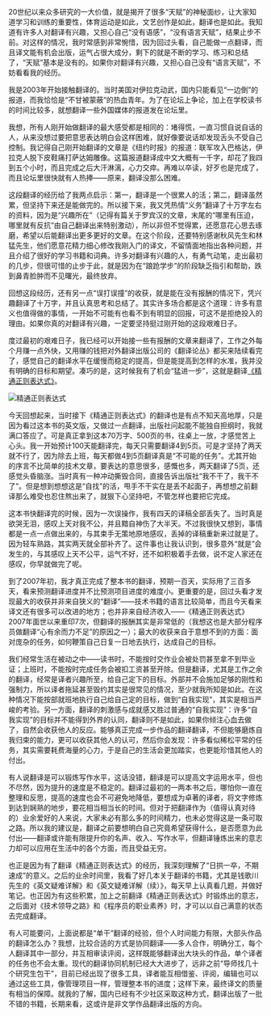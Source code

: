 20世纪以来众多研究的一大价值，就是揭开了很多“天赋”的神秘面纱，让大家知道学习和训练的重要性，体育运动是如此，文艺创作是如此，翻译也是如此。我知道有许多人对翻译有兴趣，又担心自己“没有语感”，“没有语言天赋”，结果止步不前。对这样的情况，我时常感到非常惋惜，因为回过头看，自己能做一点翻译，而且译文能有机会出版，运气占很大成分，剩下的就是不断的学习、练习和总结了，“天赋”基本是没有的。如果你对翻译有兴趣，又担心自己没有“语言天赋”，不妨看看我的经历。

我是2003年开始接触翻译的。当时美国对伊拉克动武，国内只能看见“一边倒”的报道，而我恰恰是“不甘被蒙蔽”的热血青年。为了在论坛上争论，加上在学校读书的时间比较多，就想翻译一些外国媒体的报道发在论坛里。

我想，所有人刚开始做翻译的最大感受都是相同的：堵得慌，一直习惯自说自话的人，从来没想过要把意思表达明白会这样困难，就好像要说话却发现舌头不受自己控制。我记得自己刚开始翻译的文章是《纽约时报》的报道：联军攻入巴格达，伊拉克人脱下皮鞋痛打萨达姆雕像。这篇报道翻译成中文大概有一千字，却花了我四到五个小时，而且完成之后大汗淋漓，心力交瘁。再难以卒读，好歹也是完成了，而且论坛里很快就有人热捧——原来，翻译没那么困难。

这段翻译的经历给了我两点启示：第一，翻译是一个很累人的活；第二，翻译虽然累，但坚持下来还是能做完的。所以接下来，我又凭热情“义务”翻译了十万字左右的资料，因为是“兴趣所在”（记得有篇关于罗宾汉的文章，末尾的“哪里有压迫，哪里就有反抗”由自己翻译出来特别激动），所以非但不觉得累，还愿意花心思去琢磨，希望以后能翻译出更多更好的文章。在这个阶段，还要特别感谢秋风先生和林猛先生，他们愿意花精力细心修改我刚入门的译文，不留情面地指出各种问题，并且介绍了很好的学习书籍和词典。许多对翻译有兴趣的人，有勇气动笔，走出最初的几步，但很可惜的止步于此，就是因为在“踉跄学步”的阶段缺乏指引和帮助，跌到鼻青脸肿而不见曙光，最终放弃。

回想这段经历，还有另一点“误打误撞”的收获，就是能在没有报酬的情况下，凭兴趣翻译了十万字，并且认真思考和总结了。其实许多场合都是这个道理：许多有意义也值得做的事情，一开始不可能有也看不到有明显的回报，可这不是拒绝投入的理由。如果你真的对翻译有兴趣，一定要坚持挺过刚开始的这段艰难日子。

度过最初的艰难日子，我已经可以开始接一些有报酬的文章来翻译了，工作之外每个月赚一点外快，又用赚的钱把对外翻译出版公司的《翻译论丛》都买来陆续看完了，感觉自己的翻译水平在缓慢而稳定的提高，但是能提高到怎样的水准，我并没有明确的目标和期望。凑巧的是，这时候我有了机会“猛进一步”，这就是翻译[《精通正则表达式》](https://book.douban.com/subject/11589967/)。

![精通正则表达式](https://img3.doubanio.com/view/subject/l/public/s11292040.jpg)

今天回想起来，当时接下《精通正则表达式》的翻译也是有点不知天高地厚，只是因为看过这本书的英文版，又做过一点翻译，出版社问起能不能独自担纲时，我就满口答应了。可是真正拿到这本70万字、500页的书，往桌上一放，才感觉苦上心头。我一开始预计100天能翻译完，每天只需要翻译4到5页。可是才坚持了两天就不行了，因为除去上班，每天都做4到5页翻译真是“不可能的任务”。尤其开始的序言不比简单的技术文章，要表达的意思很多，感慨也多，两天翻译了5页，还感觉头昏脑涨。当时真有一种冲动撕毁合同，直接告诉出版社“我不干了，我干不了”。但是想到想想这是“自找”的活，甩手不干实在是丢不起面子，再想想之前翻译那么难受也忍住熬出来了，就狠下心坚持吧，不管怎样也要把它完成。

这本书快翻译完的时候，因为一次误操作，我有四天的译稿全部丢失了。当时真是欲哭无泪，感叹上天对我不公，并且黯自神伤了大半天。不过我很快又想到，事情都是一点一点做出来的，与其束手无策地原地感叹，丢掉的译稿重新来过就是了。因为轻车熟路，其实两天就全部补齐了。这件事也让我认识到，很多意外“就是”会发生的，与其感叹上天不公平，运气不好，还不如积极着手去做，说不定人家还在感叹，你早就做完了呢。

到了2007年初，我才真正完成了整本书的翻译，预期一百天，实际用了三百多天，看来预测翻译进度并不比预测项目进度的难度小。更重要的是，回过头看才发现最大的收获并非来自狭义的“翻译”——技术书籍的语言比较简单，而且今天看来译文还有很多可以改进的地方；也并非来自经济收入——《精通正则表达式》2007年面世以来重印7次，但翻译的报酬其实是非常低的（我想这也是大部分程序员做翻译“心有余而力不足”的原因之一）；最大的收获来自于意想不到的方面：面对庞杂的任务，如何鞭策自己日复一日地去执行，达成自己的目标。

我们经常生活在被动之中——读书时，不能按时交作业会被处罚甚至拿不到毕业证；上班时，不能按时完成任务会被扣工资甚至开除。但是翻译，尤其是工作之余的翻译，经常是译者兴趣所至，给自己定下的目标。外部并不会施加足够的刚性和强制力，所以译者拖延甚至毁约其实是很常见的情况，至少就我所知是如此。在这种情况下能按部就班地执行自己给自己定的目标，做到“自我实现”，其实是相当严峻的考验。另一方面，翻译的刺激感与成就感又胜过普通的“自我实现”：许多“自我实现”的目标并不能得到外界的认同，翻译则不是如此，如果你倾注心血去做了，自然会收获他人的反应。能够真正完成一步作品的翻译翻译，不但能够磨炼自我归束的能力，更可以收获其他人的认可，然后你会发现：许多看似稀松平常的任务，其实需要耗费海量的心力，于是自己的生活会更加踏实，也更能珍惜其他人的付出。

有人说翻译是可以锻炼写作水平，这话没错，翻译是可以提高文字运用水平，但也不尽然，因为提升的速度是不稳定的。翻译过最初的一两本书之后，哪怕你一直在整理和反思，提高的速度也会不可避免地降低，要想成为卓著的译者，将文字修炼到达到娴熟的地步，要花相当相当长的时间。但对于把翻译作为（值得认真对待的）业余爱好的人来说，大家未必有那么多的时间精力，也未必觉得这是一条可取之路。所以我的建议是，翻译之前要想明白自己究竟希望获得什么，是否愿意为此付出——翻译或许能有限提升你的名声、收入、写作水平，但翻译锤炼出来的意志力却可以应用在生活中的各个方面，而且受益无穷。

也正是因为有了翻译《精通正则表达式》的经历，我深刻理解了“日拱一卒，不期速成”的意义。之后的业余时间里，我看了好几本关于翻译的书籍，尤其是钱歌川先生的《英文疑难详解》和《英文疑难详解（续）》，每天早上认真看几题，并做好笔记。也正因为有这些积累，加上之前翻译《精通正则表达式》时锻炼出的意志，之后面对《技术领导之路》和《程序员的职业素养》时，才可以以自己满意的状态去完成翻译。

有人可能要问，上面说都是“单干”翻译的经验，但个人时间能力有限，大部头作品的翻译怎么办？我想，比较合适的方式是协同翻译——多人合作，明确分工，每个人翻译其中一部分，并互相审读评阅，这样既能够翻译出大块头的作品，单个译者的任务也不会太重。现代的翻译协同机制已经大大进步了，远非之前“导师找几十个研究生包干”，目前已经出现了很多工具，译者能互相借鉴、评阅，编辑也可以通过这些工具，像管理项目一样，管理整本书的进度；这样下来，最终译文的质量有相当的保障。就我的了解，国内已经有不少社区采取这种方式，翻译出版了一批不错的书籍，长期来看，这或许是非文学作品翻译出版的方向。
